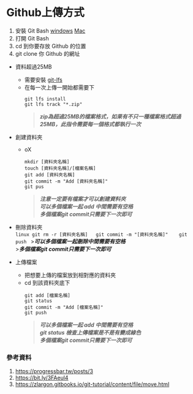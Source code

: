 # Github上傳方式
1. 安裝 Git Bash [windows](https://gitforwindows.org/) [Mac](https://git-scm.com/download/mac)
2. 打開 Git Bash 
3. cd 到你要存放 Github 的位置
4. git clone 你 Github 的網址


* 資料超過25MB 
	* 需要安裝 [git-lfs](https://git-lfs.github.com/)  
	* 在每一次上傳一開始都需要下  
	 	```linux 
		git lfs install
		git lfs track "*.zip"
	 	```  
 		>**_zip為超過25MB的檔案格式，如果有不只一種檔案格式超過25MB，此指令需要每一個格式都執行一次_** 


* 創建資料夾  
	* oX
		```linux
		mkdir [資料夾名稱]  
		touch [資料夾名稱]/[檔案名稱]     
		git add [資料夾名稱]  
		git commit -m "Add [資料夾名稱]"      
		git pus
		```  
		>**_注意一定要有檔案才可以創建資料夾_**  
		>**_可以多個檔案一起 add 中間需要有空格_**   
		>**_多個檔案git commit只需要下一次即可_**

* 刪除資料夾  
		```linux
		git rm -r [資料夾名稱]  
		git commit -m "[資料夾名稱]"   
		git push
		```
		>**_可以多個檔案一起刪除中間需要有空格_**  
		>**_多個檔案git commit只需要下一次即可_**

* 上傳檔案  
	* 把想要上傳的檔案放到相對應的資料夾  
	* cd 到該資料夾底下
		```linux
		git add [檔案名稱]    
		git status    
		git commit -m "Add [檔案名稱]"  
		git push
		```
		>**_可以多個檔案一起 add 中間需要有空格_**  
		>**_git status 檢查上傳檔案是不是有變成綠色_**  
		>**_多個檔案git commit只需要下一次即可_** 
 

### 參考資料
1. https://progressbar.tw/posts/3
2. https://bit.ly/3FAeul4
3. https://zlargon.gitbooks.io/git-tutorial/content/file/move.html  
